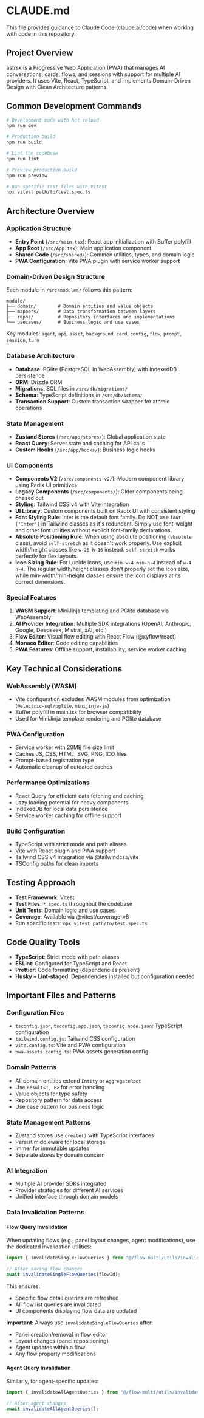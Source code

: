 # CLAUDE.md

This file provides guidance to Claude Code (claude.ai/code) when working with code in this repository.

## Project Overview

astrsk is a Progressive Web Application (PWA) that manages AI conversations, cards, flows, and sessions with support for multiple AI providers. It uses Vite, React, TypeScript, and implements Domain-Driven Design with Clean Architecture patterns.

## Common Development Commands

```bash
# Development mode with hot reload
npm run dev

# Production build  
npm run build

# Lint the codebase
npm run lint

# Preview production build
npm run preview

# Run specific test files with Vitest
npx vitest path/to/test.spec.ts
```

## Architecture Overview

### Application Structure
- **Entry Point** (`/src/main.tsx`): React app initialization with Buffer polyfill
- **App Root** (`/src/App.tsx`): Main application component
- **Shared Code** (`/src/shared/`): Common utilities, types, and domain logic
- **PWA Configuration**: Vite PWA plugin with service worker support

### Domain-Driven Design Structure
Each module in `/src/modules/` follows this pattern:
```
module/
├── domain/        # Domain entities and value objects
├── mappers/       # Data transformation between layers
├── repos/         # Repository interfaces and implementations
└── usecases/      # Business logic and use cases
```

Key modules: `agent`, `api`, `asset`, `background`, `card`, `config`, `flow`, `prompt`, `session`, `turn`

### Database Architecture
- **Database**: PGlite (PostgreSQL in WebAssembly) with IndexedDB persistence
- **ORM**: Drizzle ORM
- **Migrations**: SQL files in `/src/db/migrations/`
- **Schema**: TypeScript definitions in `/src/db/schema/`
- **Transaction Support**: Custom transaction wrapper for atomic operations

### State Management
- **Zustand Stores** (`/src/app/stores/`): Global application state
- **React Query**: Server state and caching for API calls
- **Custom Hooks** (`/src/app/hooks/`): Business logic hooks

### UI Components
- **Components V2** (`/src/components-v2/`): Modern component library using Radix UI primitives
- **Legacy Components** (`/src/components/`): Older components being phased out
- **Styling**: Tailwind CSS v4 with Vite integration
- **UI Library**: Custom components built on Radix UI with consistent styling
- **Font Styling Rule**: Inter is the default font family. Do NOT use `font-['Inter']` in Tailwind classes as it's redundant. Simply use font-weight and other font utilities without explicit font-family declarations.
- **Absolute Positioning Rule**: When using absolute positioning (`absolute` class), avoid `self-stretch` as it doesn't work properly. Use explicit width/height classes like `w-28 h-16` instead. `self-stretch` works perfectly for flex layouts.
- **Icon Sizing Rule**: For Lucide icons, use `min-w-4 min-h-4` instead of `w-4 h-4`. The regular width/height classes don't properly set the icon size, while min-width/min-height classes ensure the icon displays at its correct dimensions.

### Special Features
1. **WASM Support**: MiniJinja templating and PGlite database via WebAssembly
2. **AI Provider Integration**: Multiple SDK integrations (OpenAI, Anthropic, Google, Deepseek, Mistral, xAI, etc.)
3. **Flow Editor**: Visual flow editing with React Flow (@xyflow/react)
4. **Monaco Editor**: Code editing capabilities
5. **PWA Features**: Offline support, installability, service worker caching

## Key Technical Considerations

### WebAssembly (WASM)
- Vite configuration excludes WASM modules from optimization (`@electric-sql/pglite`, `minijinja-js`)
- Buffer polyfill in main.tsx for browser compatibility
- Used for MiniJinja template rendering and PGlite database

### PWA Configuration
- Service worker with 20MB file size limit
- Caches JS, CSS, HTML, SVG, PNG, ICO files
- Prompt-based registration type
- Automatic cleanup of outdated caches

### Performance Optimizations
- React Query for efficient data fetching and caching
- Lazy loading potential for heavy components
- IndexedDB for local data persistence
- Service worker caching for offline support

### Build Configuration
- TypeScript with strict mode and path aliases
- Vite with React plugin and PWA support
- Tailwind CSS v4 integration via @tailwindcss/vite
- TSConfig paths for clean imports

## Testing Approach

- **Test Framework**: Vitest
- **Test Files**: `*.spec.ts` throughout the codebase
- **Unit Tests**: Domain logic and use cases
- **Coverage**: Available via @vitest/coverage-v8
- Run specific tests: `npx vitest path/to/test.spec.ts`

## Code Quality Tools

- **TypeScript**: Strict mode with path aliases
- **ESLint**: Configured for TypeScript and React
- **Prettier**: Code formatting (dependencies present)
- **Husky + Lint-staged**: Dependencies installed but configuration needed

## Important Files and Patterns

### Configuration Files
- `tsconfig.json`, `tsconfig.app.json`, `tsconfig.node.json`: TypeScript configuration
- `tailwind.config.js`: Tailwind CSS configuration
- `vite.config.ts`: Vite and PWA configuration
- `pwa-assets.config.ts`: PWA assets generation config

### Domain Patterns
- All domain entities extend `Entity` or `AggregateRoot`
- Use `Result<T, E>` for error handling
- Value objects for type safety
- Repository pattern for data access
- Use case pattern for business logic

### State Management Patterns
- Zustand stores use `create()` with TypeScript interfaces
- Persist middleware for local storage
- Immer for immutable updates
- Separate stores by domain concern

### AI Integration
- Multiple AI provider SDKs integrated
- Provider strategies for different AI services
- Unified interface through domain models

### Data Invalidation Patterns

#### Flow Query Invalidation
When updating flows (e.g., panel layout changes, agent modifications), use the dedicated invalidation utilities:

```typescript
import { invalidateSingleFlowQueries } from "@/flow-multi/utils/invalidate-flow-queries";

// After saving flow changes
await invalidateSingleFlowQueries(flowId);
```

This ensures:
- Specific flow detail queries are refreshed
- All flow list queries are invalidated
- UI components displaying flow data are updated

**Important**: Always use `invalidateSingleFlowQueries` after:
- Panel creation/removal in flow editor
- Layout changes (panel repositioning)
- Agent updates within a flow
- Any flow property modifications

#### Agent Query Invalidation
Similarly, for agent-specific updates:

```typescript
import { invalidateAllAgentQueries } from "@/flow-multi/utils/invalidate-agent-queries";

// After agent changes
await invalidateAllAgentQueries();
```
